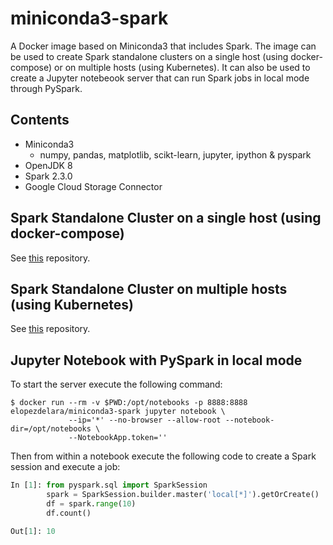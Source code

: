 # miniconda3-spark

A Docker image based on Miniconda3 that includes Spark. The image can be used to create Spark standalone clusters on a single host (using docker-compose) or on multiple hosts (using Kubernetes). It can also be used to create a Jupyter notebeook server that can run Spark jobs in local mode through PySpark.

## Contents

- Miniconda3
    - numpy, pandas, matplotlib, scikt-learn, jupyter, ipython & pyspark
- OpenJDK 8
- Spark 2.3.0
- Google Cloud Storage Connector

## Spark Standalone Cluster on a single host (using docker-compose)

See [this](https://github.com/expertsum/spark-docker) repository.

## Spark Standalone Cluster on multiple hosts (using Kubernetes)

See [this](https://github.com/expertsum/spark-kubernetes) repository.

## Jupyter Notebook with PySpark in local mode

To start the server execute the following command:

```
$ docker run --rm -v $PWD:/opt/notebooks -p 8888:8888 elopezdelara/miniconda3-spark jupyter notebook \
             --ip='*' --no-browser --allow-root --notebook-dir=/opt/notebooks \
             --NotebookApp.token=''
```

Then from within a notebook execute the following code to create a Spark session and execute a job:

```python
In [1]: from pyspark.sql import SparkSession
        spark = SparkSession.builder.master('local[*]').getOrCreate()
        df = spark.range(10)
        df.count()

Out[1]: 10
```

